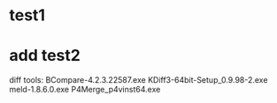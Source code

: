 # test1
# add test2
diff tools:
  BCompare-4.2.3.22587.exe
  KDiff3-64bit-Setup_0.9.98-2.exe
  meld-1.8.6.0.exe
  P4Merge_p4vinst64.exe
